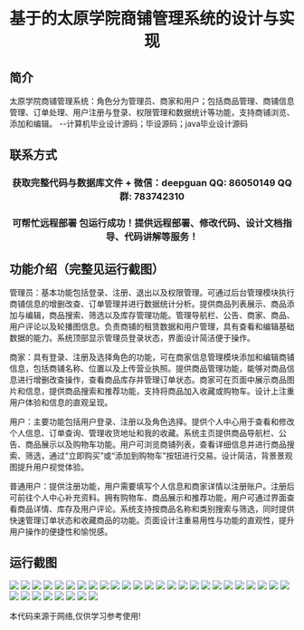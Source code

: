 <p><h1 align="center">基于的太原学院商铺管理系统的设计与实现</h1></p>

## 简介
太原学院商铺管理系统：角色分为管理员、商家和用户；包括商品管理、商铺信息管理、订单处理、用户注册与登录、权限管理和数据统计等功能，支持商铺浏览、添加和编辑。    --计算机毕业设计源码；毕设源码；java毕业设计源码


## 联系方式
<p><h3 align="center">获取完整代码与数据库文件 + 微信：deepguan QQ: 86050149 QQ群: 783742310</h3></p>
<p><h3 align="center">可帮忙远程部署 包运行成功！提供远程部署、修改代码、设计文档指导、代码讲解等服务！</h3></p>

## 功能介绍（完整见运行截图）
管理员：基本功能包括登录、注册、退出以及权限管理。可通过后台管理模块执行商铺信息的增删改查、订单管理并进行数据统计分析。提供商品列表展示、商品添加与编辑，商品搜索、筛选以及库存管理功能。管理导航栏、公告、商家、商品、用户评论以及轮播图信息。负责商铺的租赁数据和用户管理，具有查看和编辑基础数据的能力。系统顶部显示管理员登录状态，界面设计简洁便于操作。

商家：具有登录、注册及选择角色的功能，可在商家信息管理模块添加和编辑商铺信息，包括商铺名称、位置以及上传营业执照。提供商品管理功能，能够对商品信息进行增删改查操作，查看商品库存并管理订单状态。商家可在页面中展示商品图片和信息，提供商品搜索和推荐功能，支持将商品加入收藏或购物车。设计上注重用户体验和信息的直观呈现。

用户：主要功能包括用户登录、注册以及角色选择。提供个人中心用于查看和修改个人信息、订单查询、管理收货地址和我的收藏。系统主页提供商品导航栏、公告、商品展示以及购物车功能。用户可浏览商铺列表，查看详细信息并进行商品搜索、筛选，通过“立即购买”或“添加到购物车”按钮进行交易。设计简洁，背景景观图提升用户视觉体验。

普通用户：提供注册功能，用户需要填写个人信息和商家详情以注册账户。注册后可前往个人中心补充资料。拥有购物车、商品展示和推荐功能，用户可通过界面查看商品详情、库存及用户评论。系统支持按商品名称和类别搜索与筛选，同时提供快速管理订单状态和收藏商品的功能。页面设计注重易用性与功能的直观性，提升用户操作的便捷性和愉悦感。


## 运行截图
![](https://bs-1329754181.cos.ap-shanghai.myqcloud.com/spring/TaiyuanCollegeShopManagementSystemDesignAndImplementation/img/001.jpg)
![](https://bs-1329754181.cos.ap-shanghai.myqcloud.com/spring/TaiyuanCollegeShopManagementSystemDesignAndImplementation/img/002.jpg)
![](https://bs-1329754181.cos.ap-shanghai.myqcloud.com/spring/TaiyuanCollegeShopManagementSystemDesignAndImplementation/img/003.jpg)
![](https://bs-1329754181.cos.ap-shanghai.myqcloud.com/spring/TaiyuanCollegeShopManagementSystemDesignAndImplementation/img/004.jpg)
![](https://bs-1329754181.cos.ap-shanghai.myqcloud.com/spring/TaiyuanCollegeShopManagementSystemDesignAndImplementation/img/005.jpg)
![](https://bs-1329754181.cos.ap-shanghai.myqcloud.com/spring/TaiyuanCollegeShopManagementSystemDesignAndImplementation/img/006.jpg)
![](https://bs-1329754181.cos.ap-shanghai.myqcloud.com/spring/TaiyuanCollegeShopManagementSystemDesignAndImplementation/img/007.jpg)
![](https://bs-1329754181.cos.ap-shanghai.myqcloud.com/spring/TaiyuanCollegeShopManagementSystemDesignAndImplementation/img/008.jpg)
![](https://bs-1329754181.cos.ap-shanghai.myqcloud.com/spring/TaiyuanCollegeShopManagementSystemDesignAndImplementation/img/009.jpg)
![](https://bs-1329754181.cos.ap-shanghai.myqcloud.com/spring/TaiyuanCollegeShopManagementSystemDesignAndImplementation/img/010.jpg)
![](https://bs-1329754181.cos.ap-shanghai.myqcloud.com/spring/TaiyuanCollegeShopManagementSystemDesignAndImplementation/img/011.jpg)
![](https://bs-1329754181.cos.ap-shanghai.myqcloud.com/spring/TaiyuanCollegeShopManagementSystemDesignAndImplementation/img/012.jpg)
![](https://bs-1329754181.cos.ap-shanghai.myqcloud.com/spring/TaiyuanCollegeShopManagementSystemDesignAndImplementation/img/013.jpg)
![](https://bs-1329754181.cos.ap-shanghai.myqcloud.com/spring/TaiyuanCollegeShopManagementSystemDesignAndImplementation/img/014.jpg)
![](https://bs-1329754181.cos.ap-shanghai.myqcloud.com/spring/TaiyuanCollegeShopManagementSystemDesignAndImplementation/img/015.jpg)
![](https://bs-1329754181.cos.ap-shanghai.myqcloud.com/spring/TaiyuanCollegeShopManagementSystemDesignAndImplementation/img/016.jpg)
![](https://bs-1329754181.cos.ap-shanghai.myqcloud.com/spring/TaiyuanCollegeShopManagementSystemDesignAndImplementation/img/017.jpg)
![](https://bs-1329754181.cos.ap-shanghai.myqcloud.com/spring/TaiyuanCollegeShopManagementSystemDesignAndImplementation/img/018.jpg)
![](https://bs-1329754181.cos.ap-shanghai.myqcloud.com/spring/TaiyuanCollegeShopManagementSystemDesignAndImplementation/img/019.jpg)
![](https://bs-1329754181.cos.ap-shanghai.myqcloud.com/spring/TaiyuanCollegeShopManagementSystemDesignAndImplementation/img/020.jpg)
![](https://bs-1329754181.cos.ap-shanghai.myqcloud.com/spring/TaiyuanCollegeShopManagementSystemDesignAndImplementation/img/021.jpg)
![](https://bs-1329754181.cos.ap-shanghai.myqcloud.com/spring/TaiyuanCollegeShopManagementSystemDesignAndImplementation/img/022.jpg)
![](https://bs-1329754181.cos.ap-shanghai.myqcloud.com/spring/TaiyuanCollegeShopManagementSystemDesignAndImplementation/img/023.jpg)
![](https://bs-1329754181.cos.ap-shanghai.myqcloud.com/spring/TaiyuanCollegeShopManagementSystemDesignAndImplementation/img/024.jpg)
![](https://bs-1329754181.cos.ap-shanghai.myqcloud.com/spring/TaiyuanCollegeShopManagementSystemDesignAndImplementation/img/025.jpg)
![](https://bs-1329754181.cos.ap-shanghai.myqcloud.com/spring/TaiyuanCollegeShopManagementSystemDesignAndImplementation/img/026.jpg)
![](https://bs-1329754181.cos.ap-shanghai.myqcloud.com/spring/TaiyuanCollegeShopManagementSystemDesignAndImplementation/img/027.jpg)
![](https://bs-1329754181.cos.ap-shanghai.myqcloud.com/spring/TaiyuanCollegeShopManagementSystemDesignAndImplementation/img/028.jpg)
![](https://bs-1329754181.cos.ap-shanghai.myqcloud.com/spring/TaiyuanCollegeShopManagementSystemDesignAndImplementation/img/029.jpg)
![](https://bs-1329754181.cos.ap-shanghai.myqcloud.com/spring/TaiyuanCollegeShopManagementSystemDesignAndImplementation/img/030.jpg)
![](https://bs-1329754181.cos.ap-shanghai.myqcloud.com/spring/TaiyuanCollegeShopManagementSystemDesignAndImplementation/img/031.jpg)
![](https://bs-1329754181.cos.ap-shanghai.myqcloud.com/spring/TaiyuanCollegeShopManagementSystemDesignAndImplementation/img/032.jpg)
![](https://bs-1329754181.cos.ap-shanghai.myqcloud.com/spring/TaiyuanCollegeShopManagementSystemDesignAndImplementation/img/033.jpg)

<p>本代码来源于网络,仅供学习参考使用!</p>
